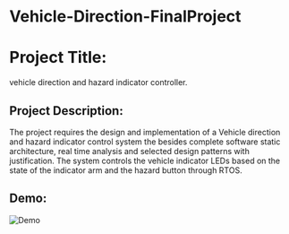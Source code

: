 # Vehicle-Direction-FinalProject
# Project Title:
vehicle direction and hazard indicator controller.
## Project Description:
The project requires the design and implementation of a Vehicle direction and hazard indicator
control system the besides complete software static architecture, real time
analysis and selected design patterns with justification. The system controls the vehicle indicator LEDs based on the state of the
indicator arm and the hazard button through RTOS.
## Demo:
![Demo](https://user-images.githubusercontent.com/61350640/219145619-8b5c7e40-204c-42ce-815b-00045844997a.gif)

